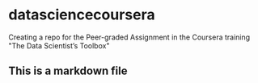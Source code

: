 # datasciencecoursera
Creating a repo for the Peer-graded Assignment in the Coursera training "The Data Scientist’s Toolbox"
## This is a markdown file
